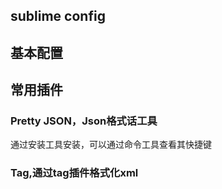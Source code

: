 
## sublime config

## 基本配置

## 常用插件

### Pretty JSON，Json格式话工具
通过安装工具安装，可以通过命令工具查看其快捷键

### Tag,通过tag插件格式化xml